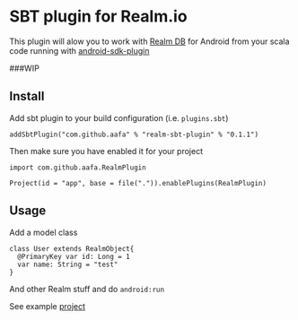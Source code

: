 # SBT plugin for Realm.io 

This plugin will alow you to work with [Realm DB](https://realm.io/) for Android from your scala code running with [android-sdk-plugin](https://github.com/pfn/android-sdk-plugin)

###WIP

## Install 
Add sbt plugin to your build configuration (i.e. `plugins.sbt`)
```
addSbtPlugin("com.github.aafa" % "realm-sbt-plugin" % "0.1.1")
```

Then make sure you have enabled it for your project

```
import com.github.aafa.RealmPlugin

Project(id = "app", base = file(".")).enablePlugins(RealmPlugin)
```


## Usage

Add a model class
```
class User extends RealmObject{
  @PrimaryKey var id: Long = 1
  var name: String = "test"
}
```
And other Realm stuff and do `android:run`

See example [project](realm-android)
